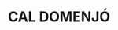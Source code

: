 ---
layout: patrimoni-details
title:  "CAL DOMENJÓ"
collections: ["patrimoni-arquitectonic"]
coordinates:
  - group1:
        - [1.459589301280158, 42.35520522534437]
        - [1.459629445511744, 42.35511626776276]
        - [1.459465920277303, 42.35507464150821]
        - [1.459426573521252, 42.355165487310096]
        - [1.459589301280158, 42.35520522534437]
---